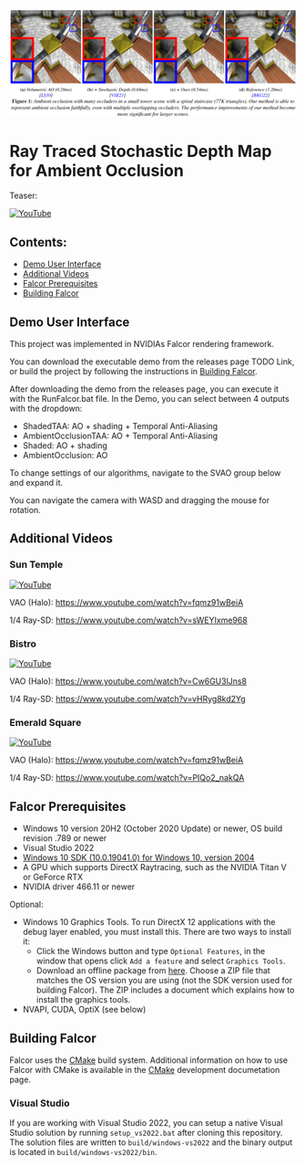 ![](docs/images/teaser.png)

# Ray Traced Stochastic Depth Map for Ambient Occlusion

Teaser:

[![YouTube](http://i.ytimg.com/vi/sWEYIxme968/hqdefault.jpg)](https://www.youtube.com/watch?v=sWEYIxme968)

## Contents:

* [Demo User Interface](#demo-user-interface)
* [Additional Videos](#additional-videos)
* [Falcor Prerequisites](#falcor-prerequisites)
* [Building Falcor](#building-falcor)

## Demo User Interface

This project was implemented in NVIDIAs Falcor rendering framework.

You can download the executable demo from the releases page TODO Link, or build the project by following the instructions in [Building Falcor](#building-falcor).

After downloading the demo from the releases page, you can execute it with the RunFalcor.bat file. In the Demo, you can select between 4 outputs with the dropdown:
* ShadedTAA: AO + shading + Temporal Anti-Aliasing
* AmbientOcclusionTAA: AO + Temporal Anti-Aliasing
* Shaded: AO + shading
* AmbientOcclusion: AO

To change settings of our algorithms, navigate to the SVAO group below and expand it.

You can navigate the camera with WASD and dragging the mouse for rotation.

## Additional Videos

### Sun Temple

[![YouTube](http://i.ytimg.com/vi/sWEYIxme968/hqdefault.jpg)](https://www.youtube.com/watch?v=sWEYIxme968)

VAO (Halo): https://www.youtube.com/watch?v=fqmz91wBeiA

1/4 Ray-SD: https://www.youtube.com/watch?v=sWEYIxme968

### Bistro

[![YouTube](http://i.ytimg.com/vi/vHRyg8kd2Yg/hqdefault.jpg)](https://www.youtube.com/watch?v=vHRyg8kd2Yg)

VAO (Halo): https://www.youtube.com/watch?v=Cw6GU3lJns8

1/4 Ray-SD: https://www.youtube.com/watch?v=vHRyg8kd2Yg

### Emerald Square

[![YouTube](http://i.ytimg.com/vi/PIQo2_nakQA/hqdefault.jpg)](https://www.youtube.com/watch?v=PIQo2_nakQA)

VAO (Halo): https://www.youtube.com/watch?v=fqmz91wBeiA

1/4 Ray-SD: https://www.youtube.com/watch?v=PIQo2_nakQA

## Falcor Prerequisites
- Windows 10 version 20H2 (October 2020 Update) or newer, OS build revision .789 or newer
- Visual Studio 2022
- [Windows 10 SDK (10.0.19041.0) for Windows 10, version 2004](https://developer.microsoft.com/en-us/windows/downloads/windows-10-sdk/)
- A GPU which supports DirectX Raytracing, such as the NVIDIA Titan V or GeForce RTX
- NVIDIA driver 466.11 or newer

Optional:
- Windows 10 Graphics Tools. To run DirectX 12 applications with the debug layer enabled, you must install this. There are two ways to install it:
    - Click the Windows button and type `Optional Features`, in the window that opens click `Add a feature` and select `Graphics Tools`.
    - Download an offline package from [here](https://docs.microsoft.com/en-us/windows-hardware/test/hlk/windows-hardware-lab-kit#supplemental-content-for-graphics-media-and-mean-time-between-failures-mtbf-tests). Choose a ZIP file that matches the OS version you are using (not the SDK version used for building Falcor). The ZIP includes a document which explains how to install the graphics tools.
- NVAPI, CUDA, OptiX (see below)

## Building Falcor
Falcor uses the [CMake](https://cmake.org) build system. Additional information on how to use Falcor with CMake is available in the [CMake](docs/development/cmake.md) development documetation page.

### Visual Studio
If you are working with Visual Studio 2022, you can setup a native Visual Studio solution by running `setup_vs2022.bat` after cloning this repository. The solution files are written to `build/windows-vs2022` and the binary output is located in `build/windows-vs2022/bin`.